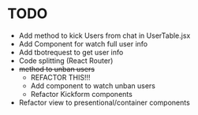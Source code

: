 # TODO


+ Add method to kick Users from chat in UserTable.jsx
+ Add Component for watch full user info
+ Add tbotrequest to get user info
+ Code splitting (React Router)
+ ~~method to unban users~~
  + REFACTOR THIS!!!
  + Add component to watch unban users
  + Refactor Kickform components
+ Refactor view to presentional/container components
